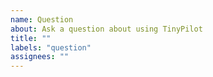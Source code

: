 ```yaml
---
name: Question
about: Ask a question about using TinyPilot
title: ""
labels: "question"
assignees: ""
---
```

